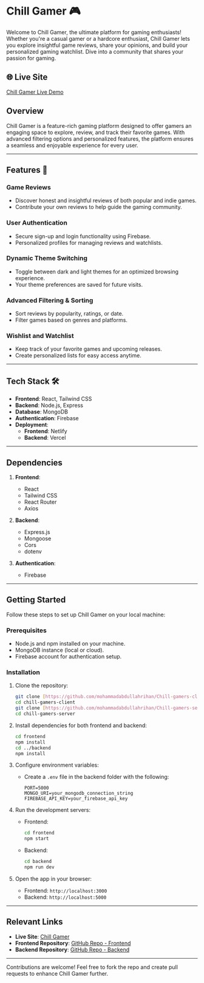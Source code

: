 # Chill Gamer 🎮

Welcome to Chill Gamer, the ultimate platform for gaming enthusiasts! Whether you're a casual gamer or a hardcore enthusiast, Chill Gamer lets you explore insightful game reviews, share your opinions, and build your personalized gaming watchlist. Dive into a community that shares your passion for gaming.

## 🌐 Live Site
[Chill Gamer Live Demo](https://chill-gamer-rihan.netlify.app/)

## Overview
Chill Gamer is a feature-rich gaming platform designed to offer gamers an engaging space to explore, review, and track their favorite games. With advanced filtering options and personalized features, the platform ensures a seamless and enjoyable experience for every user.

---

## Features 🚀

### **Game Reviews**
- Discover honest and insightful reviews of both popular and indie games.
- Contribute your own reviews to help guide the gaming community.

### **User Authentication**
- Secure sign-up and login functionality using Firebase.
- Personalized profiles for managing reviews and watchlists.

### **Dynamic Theme Switching**
- Toggle between dark and light themes for an optimized browsing experience.
- Your theme preferences are saved for future visits.

### **Advanced Filtering & Sorting**
- Sort reviews by popularity, ratings, or date.
- Filter games based on genres and platforms.

### **Wishlist and Watchlist**
- Keep track of your favorite games and upcoming releases.
- Create personalized lists for easy access anytime.

---

## Tech Stack 🛠️

- **Frontend**: React, Tailwind CSS
- **Backend**: Node.js, Express
- **Database**: MongoDB
- **Authentication**: Firebase
- **Deployment**:
  - **Frontend**: Netlify
  - **Backend**: Vercel

---

## Dependencies

1. **Frontend**:
   - React
   - Tailwind CSS
   - React Router
   - Axios

2. **Backend**:
   - Express.js
   - Mongoose
   - Cors
   - dotenv

3. **Authentication**:
   - Firebase

---

## Getting Started
Follow these steps to set up Chill Gamer on your local machine:

### Prerequisites
- Node.js and npm installed on your machine.
- MongoDB instance (local or cloud).
- Firebase account for authentication setup.

### Installation

1. Clone the repository:
   ```bash
   git clone [https://github.com/mohammadabdullahrihan/Chill-gamers-client.git]
   cd chill-gamers-client
   git clone [https://github.com/mohammadabdullahrihan/Chill-gamers-server.git]
   cd chill-gamers-server
   ```

2. Install dependencies for both frontend and backend:
   ```bash
   cd frontend
   npm install
   cd ../backend
   npm install
   ```

3. Configure environment variables:
   - Create a `.env` file in the backend folder with the following:
     ```env
     PORT=5000
     MONGO_URI=your_mongodb_connection_string
     FIREBASE_API_KEY=your_firebase_api_key
     ```

4. Run the development servers:
   - Frontend:
     ```bash
     cd frontend
     npm start
     ```
   - Backend:
     ```bash
     cd backend
     npm run dev
     ```

5. Open the app in your browser:
   - Frontend: `http://localhost:3000`
   - Backend: `http://localhost:5000`

---

## Relevant Links

- **Live Site**: [Chill Gamer](https://chill-gamer-rihan.netlify.app/)
- **Frontend Repository**: [GitHub Repo - Frontend](https://github.com/mohammadabdullahrihan/Chill-gamers-client)
- **Backend Repository**: [GitHub Repo - Backend](https://github.com/mohammadabdullahrihan/Chill-gamers-server)

---

Contributions are welcome! Feel free to fork the repo and create pull requests to enhance Chill Gamer further.

